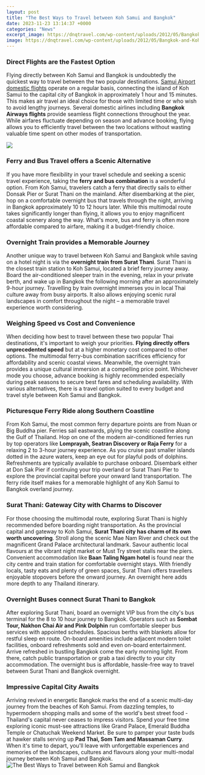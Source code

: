 ```yaml
---
layout: post
title: "The Best Ways to Travel between Koh Samui and Bangkok"
date: 2023-11-23 13:14:37 +0000
categories: "News"
excerpt_image: https://dnqtravel.com/wp-content/uploads/2012/05/Bangkok-and-Koh-Samui-package-tour.jpg
image: https://dnqtravel.com/wp-content/uploads/2012/05/Bangkok-and-Koh-Samui-package-tour.jpg
---
```


### Direct Flights are the Fastest Option   
Flying directly between Koh Samui and Bangkok is undoubtedly the quickest way to travel between the two popular destinations. [Samui Airport domestic flights](https://thelivenews.github.io/2023-12-03-the-rise-of-television-in-america/) operate on a regular basis, connecting the island of Koh Samui to the capital city of Bangkok in approximately 1 hour and 15 minutes. This makes air travel an ideal choice for those with limited time or who wish to avoid lengthy journeys. Several domestic airlines including **Bangkok Airways flights** provide seamless flight connections throughout the year. While airfares fluctuate depending on season and advance booking, flying allows you to efficiently travel between the two locations without wasting valuable time spent on other modes of transportation.

![](https://d13jio720g7qcs.cloudfront.net/images/guides/origin/5fbf837b2d11c.jpg)
### Ferry and Bus Travel offers a Scenic Alternative
If you have more flexibility in your travel schedule and seeking a scenic travel experience, taking the **ferry and bus combination** is a wonderful option. From Koh Samui, travelers catch a ferry that directly sails to either Donsak Pier or Surat Thani on the mainland. After disembarking at the pier, hop on a comfortable overnight bus that travels through the night, arriving in Bangkok approximately 10 to 12 hours later. While this multimodal route takes significantly longer than flying, it allows you to enjoy magnificent coastal scenery along the way. What's more, bus and ferry is often more affordable compared to airfare, making it a budget-friendly choice. 
### Overnight Train provides a Memorable Journey
Another unique way to travel between Koh Samui and Bangkok while saving on a hotel night is via the **overnight train from Surat Thani**. Surat Thani is the closest train station to Koh Samui, located a brief ferry journey away. Board the air-conditioned sleeper train in the evening, relax in your private berth, and wake up in Bangkok the following morning after an approximately 9-hour journey. Travelling by train overnight immerses you in local Thai culture away from busy airports. It also allows enjoying scenic rural landscapes in comfort throughout the night – a memorable travel experience worth considering.
### Weighing Speed vs Cost and Convenience
When deciding how best to travel between these two popular Thai destinations, it's important to weigh your priorities. **Flying directly offers unprecedented speed** but at a higher monetary cost compared to other options. The multimodal ferry-bus combination sacrifices efficiency for affordability and scenic coastal views. Meanwhile, the overnight train provides a unique cultural immersion at a compelling price point. Whichever mode you choose, advance booking is highly recommended especially during peak seasons to secure best fares and scheduling availability. With various alternatives, there is a travel option suited to every budget and travel style between Koh Samui and Bangkok.
### Picturesque Ferry Ride along Southern Coastline   
From Koh Samui, the most common ferry departure points are from Nuan or Big Buddha pier. Ferries sail eastwards, plying the scenic coastline along the Gulf of Thailand. Hop on one of the modern air-conditioned ferries run by top operators like **Lomprayah, Seatran Discovery or Raja Ferry** for a relaxing 2 to 3-hour journey experience. As you cruise past smaller islands dotted in the azure waters, keep an eye out for playful pods of dolphins. Refreshments are typically available to purchase onboard. Disembark either at Don Sak Pier if continuing your trip overland or Surat Thani Pier to explore the provincial capital before your onward land transportation. The ferry ride itself makes for a memorable highlight of any Koh Samui to Bangkok overland journey.
### Surat Thani: Gateway City with Charms to Discover
For those choosing the multimodal route, exploring Surat Thani is highly recommended before boarding night transportation. As the provincial capital and gateway to Koh Samui, **Surat Thani city has charm of its own worth uncovering**. Stroll along the scenic Mae Nam River and check out the magnificent Grand Palace architectural landmark. Savour authentic local flavours at the vibrant night market or Must Try street stalls near the piers. Convenient accommodation like **Baan Taling Ngam hotel** is found near the city centre and train station for comfortable overnight stays. With friendly locals, tasty eats and plenty of green spaces, Surat Thani offers travellers enjoyable stopovers before the onward journey. An overnight here adds more depth to any Thailand itinerary.
### Overnight Buses connect Surat Thani to Bangkok
After exploring Surat Thani, board an overnight VIP bus from the city's bus terminal for the 8 to 10 hour journey to Bangkok. Operators such as **Sombat Tour, Nakhon Chai Air and Pink Dolphin** run comfortable sleeper bus services with appointed schedules. Spacious berths with blankets allow for restful sleep en route. On-board amenities include adjacent modern toilet facilities, onboard refreshments sold and even on-board entertainment. Arrive refreshed in bustling Bangkok come the early morning light. From there, catch public transportation or grab a taxi directly to your city accommodation. The overnight bus is affordable, hassle-free way to travel between Surat Thani and Bangkok overnight.
### Impressive Capital City Awaits
Arriving revived in energetic Bangkok marks the end of a scenic multi-day journey from the beaches of Koh Samui. From dazzling temples, to hypermodern shopping malls and some of the world's best street food - Thailand's capital never ceases to impress visitors. Spend your free time exploring iconic must-see attractions like Grand Palace, Emerald Buddha Temple or Chatuchak Weekend Market. Be sure to pamper your taste buds at hawker stalls serving up **Pad Thai, Som Tam and Massaman Curry**. When it's time to depart, you'll leave with unforgettable experiences and memories of the landscapes, cultures and flavours along your multi-modal journey between Koh Samui and Bangkok.
![The Best Ways to Travel between Koh Samui and Bangkok](https://dnqtravel.com/wp-content/uploads/2012/05/Bangkok-and-Koh-Samui-package-tour.jpg)